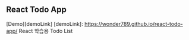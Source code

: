 ## React Todo App

[Demo][demoLink]
[demoLink]: https://wonder789.github.io/react-todo-app/
React 학습용 Todo List
